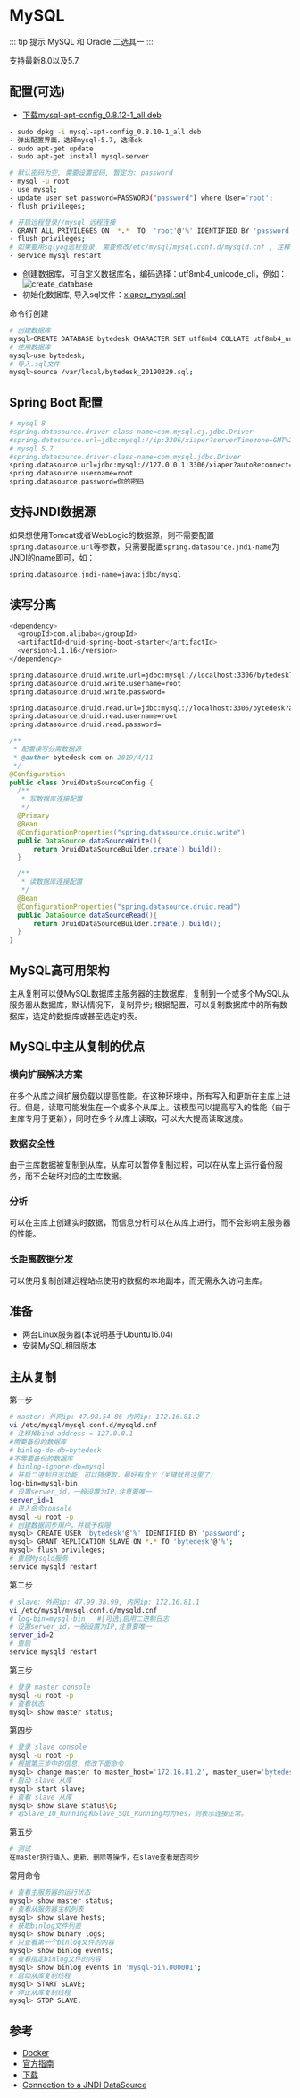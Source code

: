 # MySQL

::: tip 提示
MySQL 和 Oracle 二选其一
:::

支持最新8.0以及5.7

## 配置(可选)

- [下载mysql-apt-config_0.8.12-1_all.deb](https://dev.mysql.com/downloads/repo/apt/)

``` bash
- sudo dpkg -i mysql-apt-config_0.8.10-1_all.deb
- 弹出配置界面，选择mysql-5.7, 选择ok
- sudo apt-get update
- sudo apt-get install mysql-server

# 默认密码为空, 需要设置密码, 暂定为: password
- mysql -u root
- use mysql;
- update user set password=PASSWORD("password") where User='root';
- flush privileges;

# 开启远程登录//mysql 远程连接
- GRANT ALL PRIVILEGES ON  *.*  TO  'root'@'%' IDENTIFIED BY 'password' WITH GRANT OPTION;
- flush privileges;
# 如果要用sqlyog远程登录, 需要修改/etc/mysql/mysql.conf.d/mysqld.cnf , 注释掉bind-address = 127.0.0.1 (可选)
- service mysql restart
```

* 创建数据库，可自定义数据库名，编码选择：utf8mb4_unicode_cli，例如：
![create_database](/xiaper.io/create_database.png)
* 初始化数据库, 导入sql文件：[xiaper_mysql.sql](https://github.com/xiaper/server/blob/master/sql/xiaper_mysql.sql)

命令行创建

``` bash
# 创建数据库
mysql>CREATE DATABASE bytedesk CHARACTER SET utf8mb4 COLLATE utf8mb4_unicode_ci;
# 使用数据库
mysql>use bytedesk;
# 导入.sql文件
mysql>source /var/local/bytedesk_20190329.sql;
```

## Spring Boot 配置

``` bash
# mysql 8
#spring.datasource.driver-class-name=com.mysql.cj.jdbc.Driver
#spring.datasource.url=jdbc:mysql://ip:3306/xiaper?serverTimezone=GMT%2B8&useUnicode=true&autoReconnect=true&characterEncoding=utf8&useSSL=true
# mysql 5.7
#spring.datasource.driver-class-name=com.mysql.jdbc.Driver
spring.datasource.url=jdbc:mysql://127.0.0.1:3306/xiaper?autoReconnect=true&characterEncoding=utf8&useSSL=true
spring.datasource.username=root
spring.datasource.password=你的密码
```

## 支持JNDI数据源

如果想使用Tomcat或者WebLogic的数据源，则不需要配置`spring.datasource.url`等参数，只需要配置`spring.datasource.jndi-name`为JNDI的name即可，如：

``` bash
spring.datasource.jndi-name=java:jdbc/mysql
```

## 读写分离

``` bash
<dependency>
  <groupId>com.alibaba</groupId>
  <artifactId>druid-spring-boot-starter</artifactId>
  <version>1.1.16</version>
</dependency>
```

``` bash
spring.datasource.druid.write.url=jdbc:mysql://localhost:3306/bytedesk?autoReconnect=true&characterEncoding=utf8&useSSL=true&serverTimezone=GMT%2B8
spring.datasource.druid.write.username=root
spring.datasource.druid.write.password=

spring.datasource.druid.read.url=jdbc:mysql://localhost:3306/bytedesk?autoReconnect=true&characterEncoding=utf8&useSSL=true&serverTimezone=GMT%2B8
spring.datasource.druid.read.username=root
spring.datasource.druid.read.password=
```

``` java
/**
 * 配置读写分离数据源
 * @author bytedesk.com on 2019/4/11
 */
@Configuration
public class DruidDataSourceConfig {
  /**
   * 写数据库连接配置
   */
  @Primary
  @Bean
  @ConfigurationProperties("spring.datasource.druid.write")
  public DataSource dataSourceWrite(){
      return DruidDataSourceBuilder.create().build();
  }

  /**
   * 读数据库连接配置
   */
  @Bean
  @ConfigurationProperties("spring.datasource.druid.read")
  public DataSource dataSourceRead(){
      return DruidDataSourceBuilder.create().build();
  }
}
```

## MySQL高可用架构

主从复制可以使MySQL数据库主服务器的主数据库，复制到一个或多个MySQL从服务器从数据库，默认情况下，复制异步; 根据配置，可以复制数据库中的所有数据库，选定的数据库或甚至选定的表。

## MySQL中主从复制的优点

### 横向扩展解决方案

在多个从库之间扩展负载以提高性能。在这种环境中，所有写入和更新在主库上进行。但是，读取可能发生在一个或多个从库上。该模型可以提高写入的性能（由于主库专用于更新），同时在多个从库上读取，可以大大提高读取速度。

### 数据安全性

由于主库数据被复制到从库，从库可以暂停复制过程，可以在从库上运行备份服务，而不会破坏对应的主库数据。

### 分析

可以在主库上创建实时数据，而信息分析可以在从库上进行，而不会影响主服务器的性能。

### 长距离数据分发

可以使用复制创建远程站点使用的数据的本地副本，而无需永久访问主库。

## 准备

- 两台Linux服务器(本说明基于Ubuntu16.04)
- 安装MySQL相同版本

## 主从复制

第一步

``` bash
# master: 外网ip: 47.98.54.86 内网ip: 172.16.81.2
vi /etc/mysql/mysql.conf.d/mysqld.cnf
# 注释掉bind-address = 127.0.0.1
#需要备份的数据库
# binlog-do-db=bytedesk
#不需要备份的数据库
# binlog-ignore-db=mysql
# 开启二进制日志功能，可以随便取，最好有含义（关键就是这里了）
log-bin=mysql-bin
# 设置server_id，一般设置为IP,注意要唯一
server_id=1
# 进入命令console
mysql -u root -p
# 创建数据同步用户，并赋予权限
mysql> CREATE USER 'bytedesk'@'%' IDENTIFIED BY 'password';
mysql> GRANT REPLICATION SLAVE ON *.* TO 'bytedesk'@'%';
mysql> flush privileges;
# 重启Mysqld服务
service mysqld restart
```

第二步

``` bash
# slave: 外网ip: 47.99.38.99, 内网ip: 172.16.81.1
vi /etc/mysql/mysql.conf.d/mysqld.cnf
# log-bin=mysql-bin   #[可选]启用二进制日志
# 设置server_id，一般设置为IP,注意要唯一
server_id=2
# 重启
service mysqld restart
```

第三步

``` bash
# 登录 master console
mysql -u root -p
# 查看状态
mysql> show master status;
```

第四步

``` bash
# 登录 slave console
mysql -u root -p
# 根据第三步中的信息，修改下面命令
mysql> change master to master_host='172.16.81.2', master_user='bytedesk', master_password='password', master_port=3306, master_log_file='mysql-bin.000001', master_log_pos=0, master_connect_retry=30;
# 启动 slave 从库
mysql> start slave;
# 查看 slave 从库
mysql> show slave status\G;
# 若Slave_IO_Running和Slave_SQL_Running均为Yes，则表示连接正常。
```

第五步

``` bash
# 测试
在master执行插入、更新、删除等操作，在slave查看是否同步
```

常用命令

``` bash
# 查看主服务器的运行状态
mysql> show master status;
# 查看从服务器主机列表
mysql> show slave hosts;
# 获取binlog文件列表
mysql> show binary logs;
# 只查看第一个binlog文件的内容
mysql> show binlog events;
# 查看指定binlog文件的内容
mysql> show binlog events in 'mysql-bin.000001';
# 启动从库复制线程
mysql> START SLAVE;
# 停止从库复制线程
mysql> STOP SLAVE;
```

<!-- TODO: 多数据源 -->
<!-- TODO: 分表、分库 -->

## 参考

* [Docker](https://hub.docker.com/_/mysql)
* [官方指南](https://dev.mysql.com/doc/mysql-apt-repo-quick-guide/en/)
* [下载](https://dev.mysql.com/downloads/repo/apt/)
* [Connection to a JNDI DataSource](https://docs.spring.io/spring-boot/docs/current/reference/html/boot-features-sql.html#boot-features-connecting-to-a-jndi-datasource)
